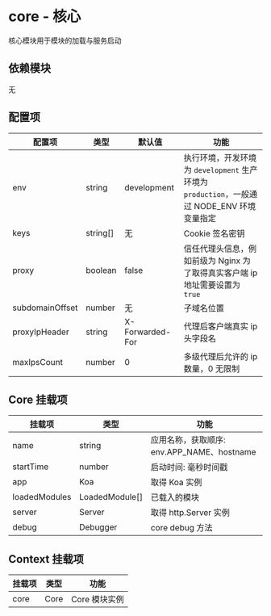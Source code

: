 # core - 核心

核心模块用于模块的加载与服务启动

## 依赖模块

无

## 配置项

| 配置项 | 类型 | 默认值 | 功能 |
| ----- | --- | ----- | ---- |
| env  | string | development | 执行环境，开发环境为 `development` 生产环境为 `production`，一般通过 NODE_ENV 环境变量指定
| keys | string[] | 无 | Cookie 签名密钥
| proxy | boolean | false | 信任代理头信息，例如前级为 Nginx 为了取得真实客户端 ip 地址需要设置为 `true`
| subdomainOffset | number | 无 | 子域名位置
| proxyIpHeader | string | X-Forwarded-For | 代理后客户端真实 ip 头字段名
| maxIpsCount | number | 0 | 多级代理后允许的 ip 数量，0 无限制

## Core 挂载项

| 挂载项 | 类型 | 功能 |
| ----- | --- | ---- |
| name | string | 应用名称，获取顺序: env.APP_NAME、hostname
| startTime | number | 启动时间: 毫秒时间戳
| app | Koa | 取得 Koa 实例
| loadedModules | LoadedModule[] | 已载入的模块
| server | Server | 取得 http.Server 实例
| debug | Debugger | core debug 方法

## Context 挂载项

| 挂载项 | 类型 | 功能 |
| ----- | --- | ---- |
| core | Core | Core 模块实例
